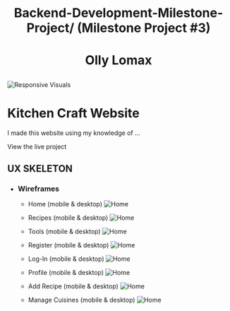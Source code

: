 <h1 align="center">Backend-Development-Milestone-Project/ (Milestone Project #3)</h1>
<h1 align="center">Olly Lomax</h1>

<h2 align="center"></h2>

![Responsive Visuals]()
# Kitchen Craft Website
I made this website using my knowledge of ...

View the live project

## UX SKELETON

- ### Wireframes

    - Home (mobile & desktop)
    ![Home](docs/wireframes/home.png)

    - Recipes (mobile & desktop)
    ![Home](docs/wireframes/recipes.png)

    - Tools (mobile & desktop)
    ![Home](docs/wireframes/tools.png)

    - Register (mobile & desktop)
    ![Home](docs/wireframes/register.png)

    - Log-In (mobile & desktop)
    ![Home](docs/wireframes/log-in.png)

    - Profile (mobile & desktop)
    ![Home](docs/wireframes/profile.png)

    - Add Recipe (mobile & desktop)
    ![Home](docs/wireframes/add-recipe.png)

    - Manage Cuisines (mobile & desktop)
    ![Home](docs/wireframes/manage-cuisines.png)
